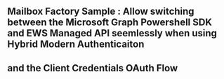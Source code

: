 ## Mailbox Factory Sample : Allow switching between the Microsoft Graph Powershell SDK and EWS Managed API seemlessly when using Hybrid Modern Authenticaiton
## and the Client Credentials OAuth Flow
